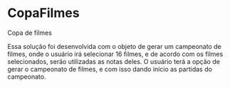 # CopaFilmes
Copa de filmes

Essa solução foi desenvolvida com o objeto de gerar um campeonato de filmes, onde o usuário irá selecionar 16 filmes, e de acordo com os filmes selecionados, serão utilizadas as notas deles. O usuário terá a opção de gerar o campeonato de filmes, e com isso dando início as partidas do campeonato.


